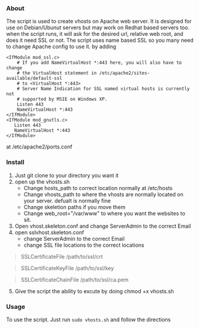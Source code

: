 ### About
The script is used to create vhosts on Apache web server. It is designed for use on Debian/Ubunut servers but may work on Redhat based servers too. 
when the script runs, it will ask for the desired url, relative web root, and does it need SSL or not. The script uses name based SSL so you many need to change Apache config to use it. by adding


    <IfModule mod_ssl.c>
        # If you add NameVirtualHost *:443 here, you will also have to change
        # the VirtualHost statement in /etc/apache2/sites-available/default-ssl
        # to <VirtualHost *:443>
        # Server Name Indication for SSL named virtual hosts is currently not
        # supported by MSIE on Windows XP.
        Listen 443
        NameVirtualHost *:443
    </IfModule>
    <IfModule mod_gnutls.c>
       Listen 443
       NameVirtualHost *:443
    </IfModule>


at /etc/apache2/ports.conf


### Install

1. Just git clone to your directory you want it
2. open up the vhosts.sh 
	- Change hosts_path to correct location normally at /etc/hosts
	- Change vhosts_path to where the vhosts are normally located on your server. defualt is normally fine
	- Change skeletion paths if you move them
	- Change web_root="/var/www" to where you want the websites to sit.
3. Open vhost.skeleton.conf and change ServerAdmin to the correct Email
4. open sslvhost.skeleton.conf 
	- change ServerAdmin to the correct Email
	- change SSL file locations to the correct locations
	
>    SSLCertificateFile     /path/to/ssl/crt

>    SSLCertificateKeyFile  /path/to/ssl/key

>    SSLCertificateChainFile /path/to/ssl/ca.pem
    
5. Give the script the ability to excute by doing chmod +x vhosts.sh

### Usage
To use the script. Just run  ``` sudo vhosts.sh ``` and follow the directions
